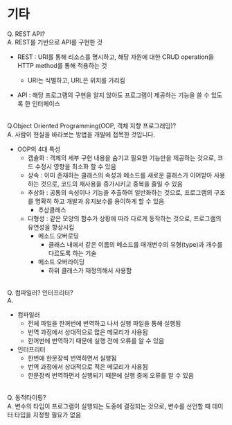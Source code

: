 # 기타
Q. REST API?
<br>A. REST를 기반으로 API를 구현한 것

* REST : URI를 통해 리소스를 명시하고, 해당 자원에 대한 CRUD operation을 HTTP method를 통해 적용하는 것

    * URI는 식별하고, URL은 위치를 가리킴

* API : 해당 프로그램의 구현을 알지 않아도 프로그램이 제공하는 기능을 쓸 수 있도록 한 인터페이스

<br>Q.Object Oriented Programming(OOP, 객체 지향 프로그래밍)?
<br>A. 사람이 현실을 바라보는 방법을 개발에 접목한 것입니다.
* OOP의 4대 특성
    * 캡슐화 : 객체의 세부 구현 내용을 숨기고 필요한 기능만을 제공하는 것으로, 코드 수정시 영향을  최소화 할 수 있음
    * 상속 : 이미 존재하는 클래스의 속성과 메소드를 새로운 클래스가 이어받아 사용하는 것으로, 코드의 재사용을 증가시키고 중복을 줄일 수 있음
    * 추상화 : 공통의 속성이나 기능을 추출하여 일반화하는 것으로, 프로그램의 구조를 명확히 하고 개발과 유지보수를 용이하게 할 수 있음
        * 추상클래스
    * 다형성 : 같은 모양의 함수가 상황에 따라 다르게 동작하는 것으로, 프로그램의 유연성을 향상시킴
        * 메소드 오버로딩
            * 클래스 내에서 같은 이름의 메소드를 매개변수의 유형(type)과 개수를 다르도록 하는 기술
        * 메소드 오버라이딩
            * 하위 클래스가 재정의해서 사용함

<br>Q. 컴파일러? 인터프리터?
<br>A.
* 컴파일러
    * 전체 파일을 한꺼번에 번역하고 나서 실행 파일을 통해 실행됨
    * 번역 과정에서 상대적으로 많은 메모리가 사용됨
    * 한꺼번에 번역하기 때문에 실행 전에 오류를 알 수 있음
* 인터프리터
    * 한번에 한문장씩 번역하면서 실행됨
    * 번역 과정에서 상대적으로 적은 메모리가 사용됨
    * 한문장씩 번역하면서 실행되기 때문에 실행 중에 오류를 알 수 있음


<br>Q. 동적타이핑?
<br>A. 변수의 타입이 프로그램이 실행되는 도중에 결정되는 것으로, 변수를 선언할 때 데이터 타입을 지정할 필요가 없음
